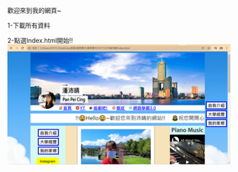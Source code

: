 歡迎來到我的網頁~

1-下載所有資料

2-點選Index.html開始!!
![image](https://github.com/PeiCing/My-Html/blob/main/img/%E6%88%91%E7%9A%84%E7%B6%B2%E7%AB%99.PNG)
